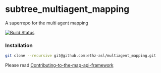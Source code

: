 subtree_multiagent_mapping
==========================

A superrepo for the multi agent mapping

[![Build Status](http://129.132.38.183:8080/job/multiagent_mapping/badge/icon)](http://129.132.38.183:8080/job/subtree_multiagent_mapping/)

### Installation
```bash
git clone --recursive git@github.com:ethz-asl/multiagent_mapping.git
```

Please read [Contributing-to-the-map-api-framework](https://github.com/ethz-asl/multiagent_mapping/wiki/Contributing-to-the-map-api-framework)

